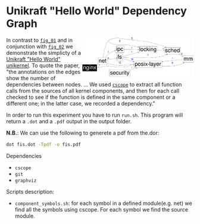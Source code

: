 # Unikraft "Hello World" Dependency Graph

<img align="right" src="../../plots/fig_02_unikraft-nginx-deps.svg" width="300" />

In contrast to [`fig_01`](../fig_01) and in conjunction with
[`fig_02`](../fig_02) we demonstrate the simplicty of a [Unikraft "Hello World"
unikernel](https://github.com/unikraft/app-helloworld).  To quote the paper,
"the annotations on the edges show the number of dependencies between nodes. ...
We used [`cscope`](http://cscope.sourceforge.net/) to extract all function calls
from the sources of all kernel components, and then for each call checked to see
if the function is defined in the same component or a different one; in the
latter case, we recorded a dependency."

In order to run this experiment you have to run `run.sh`.  This program will
return a `.dot` and a `.pdf` output in the output folder.

  **N.B.**: We can use the following to generete a pdf from the.dor:
  ```bash
  dot fis.dot -Tpdf -o fis.pdf
  ```

Dependencies

 * `cscope`
 * `git`
 * `graphviz`

Scripts description:

 * `component_symbols.sh`: for each symbol in a defined module(e.g. net) we find
   all the symbols using cscope. For each symbol we find the source module. 
